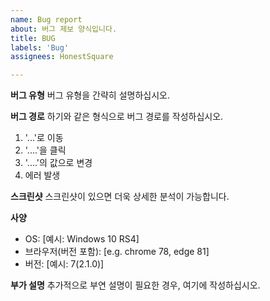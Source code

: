 ```yaml
---
name: Bug report
about: 버그 제보 양식입니다.
title: BUG
labels: 'Bug'
assignees: HonestSquare

---
```


**버그 유형**
버그 유형을 간략히 설명하십시오.

**버그 경로**
하기와 같은 형식으로 버그 경로를 작성하십시오.
1. '...'로 이동
2. '....'을 클릭
3. '....'의 값으로 변경
4. 에러 발생

**스크린샷**
스크린샷이 있으면 더욱 상세한 분석이 가능합니다.

**사양**
 - OS: [예시: Windows 10 RS4]
 - 브라우저(버전 포함): [e.g. chrome 78, edge 81]
 - 버전: [예시: 7(2.1.0)]

**부가 설명**
추가적으로 부연 설명이 필요한 경우, 여기에 작성하십시오.
